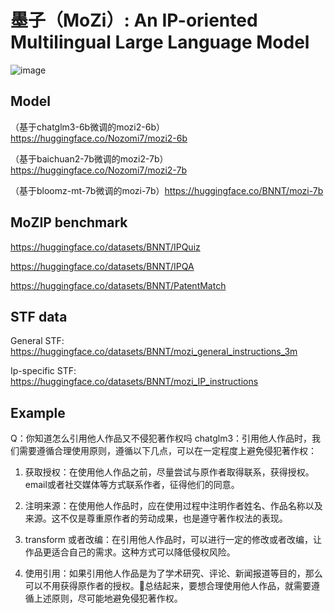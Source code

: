 # 墨子（MoZi）: An IP-oriented Multilingual Large Language Model
![image](https://github.com/AI-for-Science/MoZi/assets/56249874/0d0f8faa-4074-4748-b395-481517aea34e)

## Model
（基于chatglm3-6b微调的mozi2-6b）https://huggingface.co/Nozomi7/mozi2-6b

（基于baichuan2-7b微调的mozi2-7b）https://huggingface.co/Nozomi7/mozi2-7b

（基于bloomz-mt-7b微调的mozi-7b）https://huggingface.co/BNNT/mozi-7b

## MoZIP benchmark
https://huggingface.co/datasets/BNNT/IPQuiz

https://huggingface.co/datasets/BNNT/IPQA

https://huggingface.co/datasets/BNNT/PatentMatch

## STF data
General STF: https://huggingface.co/datasets/BNNT/mozi_general_instructions_3m

Ip-specific STF: https://huggingface.co/datasets/BNNT/mozi_IP_instructions

## Example
Q：你知道怎么引用他人作品又不侵犯著作权吗
chatglm3：引用他人作品时，我们需要遵循合理使用原则，遵循以下几点，可以在一定程度上避免侵犯著作权：

1. 获取授权：在使用他人作品之前，尽量尝试与原作者取得联系，获得授权。email或者社交媒体等方式联系作者，征得他们的同意。
   
3. 注明来源：在使用他人作品时，应在使用过程中注明作者姓名、作品名称以及来源。这不仅是尊重原作者的劳动成果，也是遵守著作权法的表现。
   
5. transform 或者改编：在引用他人作品时，可以进行一定的修改或者改编，让作品更适合自己的需求。这种方式可以降低侵权风险。
   
7. 使用引用：如果引用他人作品是为了学术研究、评论、新闻报道等目的，那么可以不用获得原作者的授权。总结起来，要想合理使用他人作品，就需要遵循上述原则，尽可能地避免侵犯著作权。





